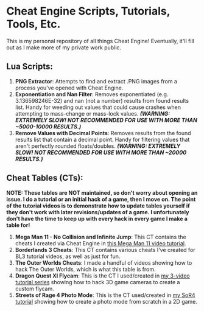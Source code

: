 # Cheat Engine Scripts, Tutorials, Tools, Etc.

This is my personal repository of all things Cheat Engine! Eventually, it'll fill out as I make more of my private work public.

## Lua Scripts:

1. **PNG Extractor**: Attempts to find and extract .PNG images from a process you've opened with Cheat Engine.
2. **Exponentiation and Nan Filter**: Removes exponentiated (e.g. 3.136598246E-32) and nan (not a number) results from found results list. Handy for weeding out values that could cause crashes when attempting to mass-change or mass-lock values. ***(WARNING: EXTREMELY SLOW! NOT RECOMMENDED FOR USE WITH MORE THAN ~5000-10000 RESULTS.)***
3. **Remove Values with Decimal Points**: Removes results from the found results list that contain a decimal point. Handy for filtering values that aren't perfectly rounded floats/doubles. ***(WARNING: EXTREMELY SLOW! NOT RECOMMENDED FOR USE WITH MORE THAN ~20000 RESULTS.)***

## Cheat Tables (CTs):

**NOTE: These tables are NOT maintained, so don't worry about opening an issue. I do a tutorial or an initial hack of a game, then I move on. The point of the tutorial videos is to demonstrate how to update tables yourself if they don't work with later revisions/updates of a game. I unfortunately don't have the time to keep up with every hack in every game I make a table for!**

1. **Mega Man 11 - No Collision and Infinite Jump**: This CT contains the cheats I created via Cheat Engine in [this Mega Man 11 video tutorial](https://youtu.be/rqD45b0oCJc).
2. **Borderlands 3 Cheats**: This CT contains various cheats I've created for BL3 tutorial videos, as well as just for fun.
3. **The Outer Worlds Cheats**: I made a handful of videos showing how to hack The Outer Worlds, which is what this table is from.
4. **Dragon Quest XI Flycam**: This is the CT I used/created in [my 3-video tutorial series](https://www.youtube.com/watch?v=0VTASBy-2Xc&t=3292s) showing how to hack 3D game cameras to create a custom flycam.
5. **Streets of Rage 4 Photo Mode**: This is the CT used/created in [my SoR4 tutorial](https://www.youtube.com/watch?v=nHK07roS1Bw&t=3013s) showing how to create a photo mode from scratch in a 2D game.
